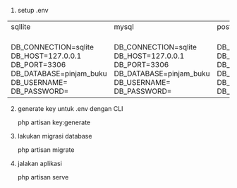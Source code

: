 1. setup .env <br>

<table>
    <tr>
        <td>sqllite</td>
        <td>mysql</td>
        <td>postgres</td>
    </tr>
    <tr>
        <td>
        <br>DB_CONNECTION=sqlite
        <br>DB_HOST=127.0.0.1
        <br>DB_PORT=3306
        <br>DB_DATABASE=pinjam_buku
        <br>DB_USERNAME=
        <br>DB_PASSWORD=
        </td>
        <td>
        <br>DB_CONNECTION=sqlite
        <br>DB_HOST=127.0.0.1
        <br>DB_PORT=3306
        <br>DB_DATABASE=pinjam_buku
        <br>DB_USERNAME=
        <br>DB_PASSWORD=
        </td>
        <td>
        <br>DB_CONNECTION=pgsql
        <br>DB_HOST=127.0.0.1
        <br>DB_PORT=5432
        <br>DB_DATABASE=pinjam_buku
        <br>DB_USERNAME=
        <br>DB_PASSWORD=
        </td>
    </tr>

</table>

2. generate key untuk .env dengan CLI

    php artisan key:generate <br>

3. lakukan migrasi database 

    php artisan migrate <br>

4. jalakan aplikasi

    php artisan serve <br>
